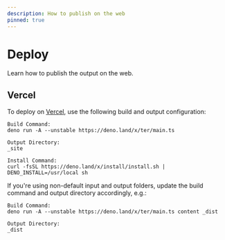 ```yaml
---
description: How to publish on the web
pinned: true
---
```


# Deploy

Learn how to publish the output on the web.

## Vercel

To deploy on [Vercel](https://vercel.com), use the following build and output
configuration:

```
Build Command:
deno run -A --unstable https://deno.land/x/ter/main.ts

Output Directory:
_site

Install Command:
curl -fsSL https://deno.land/x/install/install.sh | DENO_INSTALL=/usr/local sh
```

If you're using non-default input and output folders, update the build command
and output directory accordingly, e.g.:

```
Build Command:
deno run -A --unstable https://deno.land/x/ter/main.ts content _dist

Output Directory:
_dist
```
